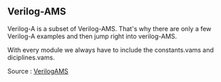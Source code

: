 
Verilog-AMS
-----------

Verilog-A is a subset of Verilog-AMS. That's why there are only a few Verilog-A examples and then jump right into verilog-AMS.

With every module we always have to include the constants.vams and diciplines.vams.



Source : [VerilogAMS](https://verilogams.com/index.html)

